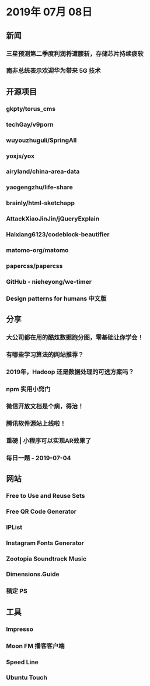 # 2019年 07月 08日

## 新闻

### 三星预测第二季度利润将遭腰斩，存储芯片持续疲软

<daily-item
  url="https://www.leiphone.com/news/201907/m5kElwpCZXdy3emM.html"/>

### 南非总统表示欢迎华为带来 5G 技术

<daily-item
  url="https://readhub.cn/topic/7O6WnlpiyLt"/>

## 开源项目

### gkpty/torus_cms

<daily-item
  note="开源无服务器内容管理系统"
  url="https://github.com/gkpty/torus_cms"
  lang="JavaScript,HTML,CSS"
  watch="0"
  star="17"
  fork="2"
  :is-chinese="false"/>

### techGay/v9porn

<daily-item
  note="9*P**n Android 客户端，突破游客每天观看10次视频的限制，还可以下载视频"
  url="https://github.com/techGay/v9porn"
  lang="Java,Other"
  watch="196"
  star="2779"
  fork="618"/>

### wuyouzhuguli/SpringAll

<daily-item
  note="循序渐进，学习Spring Boot、Spring Boot &amp; Shiro、Spring Cloud、Spring Security &amp; Spring Security OAuth2，博客Spring系列源码"
  url="https://github.com/wuyouzhuguli/SpringAll"
  lang="Java,CSS,HTML,Other"
  watch="288"
  star="5430"
  fork="1210"/>

### yoxjs/yox

<daily-item
  note="兼容低版本浏览器的类 Vue 框架"
  url="https://github.com/yoxjs/yox"
  lang="JavaScript,HTML,TypeScript"
  watch="23"
  star="503"
  fork="51"
  :is-chinese="false"/>

### airyland/china-area-data

<daily-item
  note="中国省市区数据"
  url="https://github.com/airyland/china-area-data"
  lang="JavaScript"
  watch="30"
  star="753"
  fork="310"/>

### yaogengzhu/life-share

<daily-item
  note="日常分享一些有经典的试题，和一些有兴趣的小demo！～"
  url="https://github.com/yaogengzhu/life-share"
  lang="HTML,JavaScript"
  watch="1"
  star="3"
  fork="1"/>

### brainly/html-sketchapp

<daily-item
  note="HTML 导出至 Sketch 的方案"
  url="https://github.com/brainly/html-sketchapp"
  lang="JavaScript,HTML"
  watch="81"
  star="1507"
  fork="90"
  :is-chinese="false"/>

### AttackXiaoJinJin/jQueryExplain

<daily-item
  note="jQuery-3.3.1源码解析"
  url="https://github.com/AttackXiaoJinJin/jQueryExplain"
  lang="JavaScript,HTML"
  watch="0"
  star="8"
  fork="1"/>

### Haixiang6123/codeblock-beautifier

<daily-item
  note="Chrome 浏览器插件，用在那些没做代码高亮的网站，具有代码高亮效果"
  url="https://github.com/Haixiang6123/codeblock-beautifier"
  lang="CSS,JavaScript,HTML"
  watch="0"
  star="74"
  fork="3"
  :is-chinese="false"/>

### matomo-org/matomo

<daily-item
  note="网站访问统计工具，类似 Google Analytics，代码开源，可以自己部署服务"
  url="https://github.com/matomo-org/matomo"
  lang="PHP,JavaScript,HTML,CSS,C,Shell"
  watch="433"
  star="11624"
  fork="1806"
  :is-chinese="false"/>

### papercss/papercss

<daily-item
  note="具有手绘效果的 CSS 组件库"
  url="https://github.com/papercss/papercss"
  lang="CSS,JavaScript,HTML,Other"
  watch="41"
  star="2265"
  fork="122"
  :is-chinese="false"/>

### GitHub - nieheyong/we-timer

<daily-item
  note="🌈⏱ A beautiful interval timer wechat miniprogram | 一个好看的间隔计时微信小程序"
  url="https://github.com/nieheyong/we-timer"
  lang="Vue,JavaScript,CSS,HTML"
  watch="1"
  star="11"
  fork="0"/>

### Design patterns for humans 中文版

<daily-item
  url="https://www.guanguans.cn/design-patterns-for-humans-cn/"/>

## 分享

### 大公司都在用的酷炫数据跑分图，零基础让你学会！

<daily-item
  url="https://www.uisdc.com/flourish"/>

### 有哪些学习算法的网站推荐？

<daily-item
  url="https://www.zhihu.com/question/20368410"/>

### 2019年，Hadoop 还是数据处理的可选方案吗？

<daily-item
  url="https://www.infoq.cn/article/zpgr1p*uU6EYoLxSyagb"/>

### npm 实用小窍门

<daily-item
  url="https://zhuanlan.zhihu.com/p/72367872"/>

### 微信开放文档是个病，得治！

<daily-item
  note="零度的田"
  url="https://mp.weixin.qq.com/s/QOyFyyl0FJ2Ga-_1sdT_LQ"/>

### 腾讯软件源站上线啦！

<daily-item
  url="https://mirrors.cloud.tencent.com/"/>

### 重磅 | 小程序可以实现AR效果了

<daily-item
  note="微信公开课"
  url="https://mp.weixin.qq.com/s/4_p2bAcp3OkTQizceFvMkQ"/>

### 每日一题 - 2019-07-04

<daily-item
  note="Given a binary tree, find the length of the longest path where each node in the path has the same value. This path may or may not pass through the root.The length of path between two nodes is represented by the number of edges between them."
  url="https://github.com/azl397985856/leetcode/blob/master/daily/2019-07-04.md"/>

## 网站

### Free to Use and Reuse Sets

<daily-item
  note="美国国会图书馆开放的一个分类，主要是收录数位馆藏中可免费使用、重新使用的项目，这些是国会图书馆认定属于公众领域（Public Domain）且没有已知版权拥有者的内容，每个主题项目都是基于特定背景，能找到一系列相关的内容"
  url="https://www.loc.gov/free-to-use/"
  :is-chinese="false"/>

### Free QR Code Generator

<daily-item
  note="实用的在线二维码生成工具"
  url="https://www.beaconstac.com/qr-code-generator"
  :is-chinese="false"/>

### IPList

<daily-item
  note="IP 查询网站，支持 IPv6 可获取来源国家、网络商等信息"
  url="https://iplist.cc/"
  :is-chinese="false"/>

### Instagram Fonts Generator

<daily-item
  note="特殊字体转换网站，输入普通的文字，自动生成各种特效文字"
  url="https://igfonts.io/"
  :is-chinese="false"/>

### Zootopia Soundtrack Music

<daily-item
  note="快速找到影视剧中所有的 BGM"
  url="https://www.tunefind.com/movie/zootopia-2016"
  :is-chinese="false"/>

### Dimensions.Guide

<daily-item
  note="对于做设计的人来说，经常需要知道各种物体的尺寸，常见的有手机、电脑尺寸等。常规的操作就是去网上搜各种参数，非常低效。而今天推荐的这个网站可以完美解决以上痛点。因为它堪称一个数据宝库。比如苹果系列产品的尺寸，这里都有"
  url="https://www.dimensions.guide/"
  :is-chinese="false"/>

### 稿定 PS

<daily-item
  note="在线 PS 软件"
  url="https://ps.gaoding.com/#/"/>

## 工具

### Impresso

<daily-item
  note="一款用来制作剪短视频的 iPhone 应用，只需要套用模板，修改照片与文字，就能在几分钟内创建出漂亮的视频动画"
  url="https://apps.apple.com/cn/app/id1330592794?mt=8&amp;ref=appinn"
  :is-chinese="false"/>

### Moon FM 播客客户端

<daily-item
  note="MOON.FM"
  url="https://moon.fm/"
  :is-chinese="false"/>

### Speed Line

<daily-item
  note="快速画出有冲击力的线条"
  url="https://wangyasai.github.io/Speed-Line/"
  :is-chinese="false"/>

### Ubuntu Touch

<daily-item
  note="Ubuntu 系统的触屏设备版本"
  url="https://ubuntu-touch.io/zh_CN/"/>

<daily-footer/>
